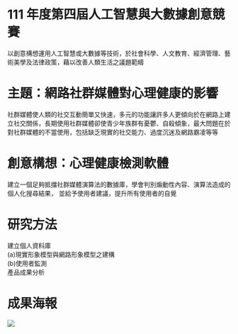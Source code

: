 # 111 年度第四屆人工智慧與大數據創意競賽
以創意構想運用人工智慧或大數據等技術，於社會科學、人文教育、經濟管理、藝術美學及法律政策，藉以改善人類生活之議題範疇

# 主題：網路社群媒體對心理健康的影響
社群媒體使人類的社交互動簡單又快速，多元的功能讓許多人更傾向於在網路上建立社交關係，長期使用社群媒體卻使青少年族群有憂鬱、自殺傾象，最大問題在於對社群媒體的不當使用，包括缺乏現實的社交能力、過度沉迷及網路霸凌等等

# 創意構想：心理健康檢測軟體
建立一個足夠抵擋社群媒體演算法的數據庫，學會判別煽動性內容、演算法造成的個人化搜尋結果， 並給予使用者建議，提升所有使用者的自覺

# 研究方法
建立個人資料庫<br>(a)現實形象模型與網路形象模型之建構<br>(b)使用者監測<br>產品成果分析
# 成果海報
![](https://github.com/lee0721/presentation/blob/main/111%20%E5%B9%B4%E5%BA%A6%E7%AC%AC%E5%9B%9B%E5%B1%86%E4%BA%BA%E5%B7%A5%E6%99%BA%E6%85%A7%E8%88%87%E5%A4%A7%E6%95%B8%E6%93%9A%E5%89%B5%E6%84%8F%E7%AB%B6%E8%B3%BD/show.jpg)
